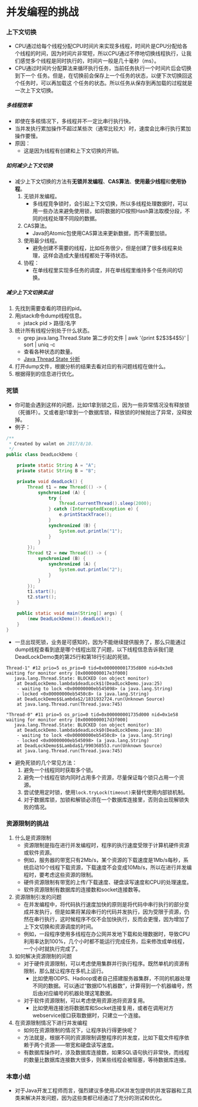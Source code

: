 # 并发编程的挑战

### 上下文切换

- CPU通过给每个线程分配CPU时间片来实现多线程，时间片是CPU分配给各个线程的时间，因为时间片非常短，所以CPU通过不停地切换线程执行，让我们感觉多个线程是同时执行的，时间片一般是几十毫秒（ms）。
- CPU通过时间片分配算法来循环执行任务，当前任务执行一个时间片后会切换到下一个
  任务。但是，在切换前会保存上一个任务的状态，以便下次切换回这个任务时，可以再加载这
  个任务的状态。所以任务从保存到再加载的过程就是一次上下文切换。

##### 多线程效率

- 即使在多核情况下，多线程并不一定比串行执行快。
- 当并发执行累加操作不超过某些次（通常比较大）时，速度会比串行执行累加操作要慢。
- 原因：
  - 这是因为线程有创建和上下文切换的开销。

##### 如何减少上下文切换

- 减少上下文切换的方法有**无锁并发编程**、**CAS算法**、**使用最少线程**和**使用协程**。
  1. 无锁并发编程。
     - 多线程竞争锁时，会引起上下文切换，所以多线程处理数据时，可以用一些办法来避免使用锁，如将数据的ID按照Hash算法取模分段，不同的线程处理不同段的数据。
  2. CAS算法。
     - Java的Atomic包使用CAS算法来更新数据，而不需要加锁。
  3. 使用最少线程。
     - 避免创建不需要的线程，比如任务很少，但是创建了很多线程来处理，这样会造成大量线程都处于等待状态。
  4. 协程：
     - 在单线程里实现多任务的调度，并在单线程里维持多个任务间的切换。

##### 减少上下文切换实战

1. 先找到需要查看的项目的pid。
2. 用jstack命令dump线程信息。
   - jstack pid > 路径/名字
3. 统计所有线程分别处于什么状态。
   - grep java.lang.Thread.State 第二步的文件 | awk '{print \$2\$3\$4\$5}' | sort | uniq -c
   - 查看各种状态的数量。
   - [Java Thread State 分析](http://blog.csdn.net/chen978616649/article/details/46286281)
4. 打开dump文件，根据分析的结果去看对应的有问题线程在做什么。
5. 根据得到的信息进行优化。

### 死锁

- 你可能会遇到这样的问题，比如t1拿到锁之后，因为一些异常情况没有释放锁（死循环）。又或者是t1拿到一个数据库锁，释放锁的时候抛出了异常，没释放掉。
- 例子：

```Java
/**
 * Created by walmt on 2017/8/10.
 */
public class DeadLockDemo {

    private static String A = "A";
    private static String B = "B";

    private void deadLock() {
        Thread t1 = new Thread(() -> {
            synchronized (A) {
                try {
                    Thread.currentThread().sleep(2000);
                } catch (InterruptedException e) {
                    e.printStackTrace();
                }
                synchronized (B) {
                    System.out.println("1");
                }
            }
        });
        Thread t2 = new Thread(() -> {
            synchronized (B) {
                synchronized (A) {
                    System.out.println("2");
                }
            }
        });
        t1.start();
        t2.start();
    }

    public static void main(String[] args) {
        (new DeadLockDemo()).deadLock();
    }
}
```

- 一旦出现死锁，业务是可感知的，因为不能继续提供服务了，那么只能通过dump线程查看到底是哪个线程出现了问题，以下线程信息告诉我们是DeadLockDemo类的第25行和第18行引起的死锁。

```dump
Thread-1" #12 prio=5 os_prio=0 tid=0x000000001735d800 nid=0x3e8 waiting for monitor entry [0x0000000017e3f000]
   java.lang.Thread.State: BLOCKED (on object monitor)
	at DeadLockDemo.lambda$deadLock$1(DeadLockDemo.java:25)
	- waiting to lock <0x00000000eb545098> (a java.lang.String)
	- locked <0x00000000eb5450c8> (a java.lang.String)
	at DeadLockDemo$$Lambda$2/1831932724.run(Unknown Source)
	at java.lang.Thread.run(Thread.java:745)

"Thread-0" #11 prio=5 os_prio=0 tid=0x000000001735d000 nid=0x1e58 waiting for monitor entry [0x0000000017d3f000]
   java.lang.Thread.State: BLOCKED (on object monitor)
	at DeadLockDemo.lambda$deadLock$0(DeadLockDemo.java:18)
	- waiting to lock <0x00000000eb5450c8> (a java.lang.String)
	- locked <0x00000000eb545098> (a java.lang.String)
	at DeadLockDemo$$Lambda$1/990368553.run(Unknown Source)
	at java.lang.Thread.run(Thread.java:745)
```

- 避免死锁的几个常见方法：
  1. 避免一个线程同时获取多个锁。
  2. 避免一个线程在锁内同时占用多个资源，尽量保证每个锁只占用一个资源。
  3. 尝试使用定时锁，使用`lock.tryLock(timeout)`来替代使用内部锁机制。
  4. 对于数据库锁，加锁和解锁必须在一个数据库连接里，否则会出现解锁失败的情况。

### 资源限制的挑战

1. 什么是资源限制
   - 资源限制是指在进行并发编程时，程序的执行速度受限于计算机硬件资源或软件资源。
   - 例如，服务器的带宽只有2Mb/s，某个资源的下载速度是1Mb/s每秒，系统启动10个线程下载资源，下载速度不会变成10Mb/s，所以在进行并发编程时，要考虑这些资源的限制。
   - 硬件资源限制有带宽的上传/下载速度、硬盘读写速度和CPU的处理速度。
   - 软件资源限制有数据库的连接数和socket连接数等。
2. 资源限制引发的问题
   - 在并发编程中，将代码执行速度加快的原则是将代码中串行执行的部分变成并发执行，但是如果将某段串行的代码并发执行，因为受限于资源，仍然在串行执行，这时候程序不仅不会加快执行，反而会更慢，因为增加了上下文切换和资源调度的时间。
   - 例如，一段程序使用多线程在办公网并发地下载和处理数据时，导致CPU利用率达到100%，几个小时都不能运行完成任务，后来修改成单线程，一个小时就执行完成了。
3. 如何解决资源限制的问题
   - 对于硬件资源限制，可以考虑使用集群并行执行程序。既然单机的资源有限制，那么就让程序在多机上运行。
     - 比如使用ODPS、Hadoop或者自己搭建服务器集群，不同的机器处理不同的数据。可以通过“数据ID%机器数”，计算得到一个机器编号，然后由对应编号的机器处理这笔数据。
   - 对于软件资源限制，可以考虑使用资源池将资源复用。
     - 比如使用连接池将数据库和Socket连接复用，或者在调用对方webservice接口获取数据时，只建立一个连接。
4. 在资源限制情况下进行并发编程
   - 如何在资源限制的情况下，让程序执行得更快呢？
   - 方法就是，根据不同的资源限制调整程序的并发度，比如下载文件程序依赖于两个资源——带宽和硬盘读写速度。
   - 有数据库操作时，涉及数据库连接数，如果SQL语句执行非常快，而线程的数量比数据库连接数大很多，则某些线程会被阻塞，等待数据库连接。

### 本章小结

- 对于Java开发工程师而言，强烈建议多使用JDK并发包提供的并发容器和工具类来解决并发问题，因为这些类都已经通过了充分的测试和优化。